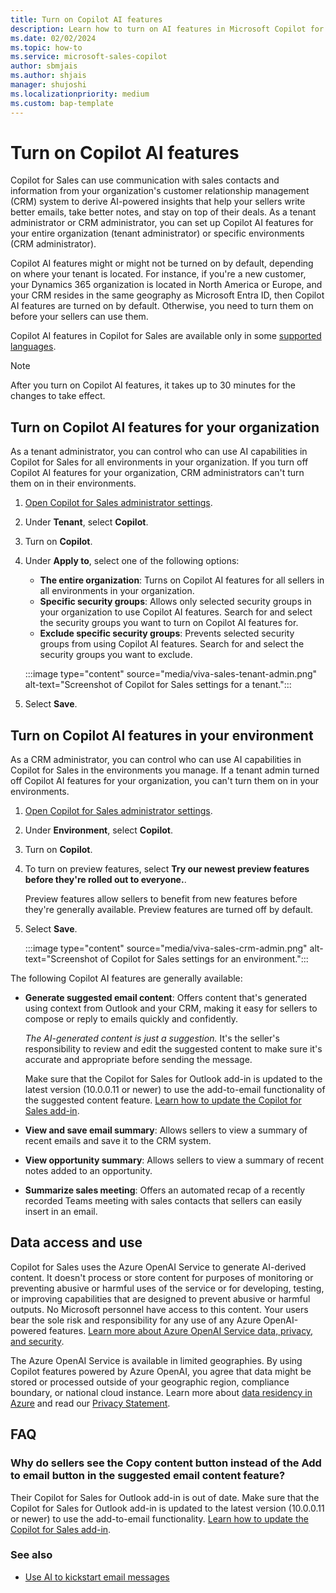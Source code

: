 ```yaml
---
title: Turn on Copilot AI features
description: Learn how to turn on AI features in Microsoft Copilot for Sales to help your sellers write better emails and stay on top of their deals.
ms.date: 02/02/2024
ms.topic: how-to
ms.service: microsoft-sales-copilot
author: sbmjais
ms.author: shjais
manager: shujoshi
ms.localizationpriority: medium
ms.custom: bap-template
---
```


# Turn on Copilot AI features

Copilot for Sales can use communication with sales contacts and information from your organization's customer relationship management (CRM) system to derive AI-powered insights that help your sellers write better emails, take better notes, and stay on top of their deals. As a tenant administrator or CRM administrator, you can set up Copilot AI features for your entire organization (tenant administrator) or specific environments (CRM administrator).

Copilot AI features might or might not be turned on by default, depending on where your tenant is located. For instance, if you're a new customer, your Dynamics 365 organization is located in North America or Europe, and your CRM resides in the same geography as Microsoft Entra ID, then Copilot AI features are turned on by default. Otherwise, you need to turn them on before your sellers can use them.

Copilot AI features in Copilot for Sales are available only in some [supported languages](supported-languages.md).

> [!NOTE]
> After you turn on Copilot AI features, it takes up to 30 minutes for the changes to take effect.

## Turn on Copilot AI features for your organization

As a tenant administrator, you can control who can use AI capabilities in Copilot for Sales for all environments in your organization. If you turn off Copilot AI features for your organization, CRM administrators can't turn them on in their environments.

1. [Open Copilot for Sales administrator settings](./administrator-settings-for-viva-sales.md#access-administrator-settings).

1. Under **Tenant**, select **Copilot**.

1. Turn on **Copilot**.

1. Under **Apply to**, select one of the following options:

    - **The entire organization**: Turns on Copilot AI features for all sellers in all environments in your organization.
    - **Specific security groups**: Allows only selected security groups in your organization to use Copilot AI features. Search for and select the security groups you want to turn on Copilot AI features for.
    - **Exclude specific security groups**: Prevents selected security groups from using Copilot AI features. Search for and select the security groups you want to exclude.

    :::image type="content" source="media/viva-sales-tenant-admin.png" alt-text="Screenshot of Copilot for Sales settings for a tenant.":::

1. Select **Save**.

## Turn on Copilot AI features in your environment

As a CRM administrator, you can control who can use AI capabilities in Copilot for Sales in the environments you manage. If a tenant admin turned off Copilot AI features for your organization, you can't turn them on in your environments.

1. [Open Copilot for Sales administrator settings](./administrator-settings-for-viva-sales.md#access-administrator-settings).

1. Under **Environment**, select **Copilot**.

1. Turn on **Copilot**.

1. To turn on preview features, select **Try our newest preview features before they're rolled out to everyone.**.

    Preview features allow sellers to benefit from new features before they're generally available. Preview features are turned off by default.

1. Select **Save**.

    :::image type="content" source="media/viva-sales-crm-admin.png" alt-text="Screenshot of Copilot for Sales settings for an environment.":::

The following Copilot AI features are generally available:

- **Generate suggested email content**: Offers content that's generated using context from Outlook and your CRM, making it easy for sellers to compose or reply to emails quickly and confidently.

    *The AI-generated content is just a suggestion.* It's the seller's responsibility to review and edit the suggested content to make sure it's accurate and appropriate before sending the message.

    Make sure that the Copilot for Sales for Outlook add-in is updated to the latest version (10.0.0.11 or newer) to use the add-to-email functionality of the suggested content feature. [Learn how to update the Copilot for Sales add-in](install-viva-sales-as-an-integrated-app.md#update-the-copilot-for-sales-add-in-and-app).

- **View and save email summary**: Allows sellers to view a summary of recent emails and save it to the CRM system.

- **View opportunity summary**: Allows sellers to view a summary of recent notes added to an opportunity.

- **Summarize sales meeting**: Offers an automated recap of a recently recorded Teams meeting with sales contacts that sellers can easily insert in an email.

## Data access and use

Copilot for Sales uses the Azure OpenAI Service to generate AI-derived content. It doesn't process or store content for purposes of monitoring or preventing abusive or harmful uses of the service or for developing, testing, or improving capabilities that are designed to prevent abusive or harmful outputs. No Microsoft personnel have access to this content. Your users bear the sole risk and responsibility for any use of any Azure OpenAI-powered features. [Learn more about Azure OpenAI Service data, privacy, and security](/legal/cognitive-services/openai/data-privacy).

The Azure OpenAI Service is available in limited geographies. By using Copilot features powered by Azure OpenAI, you agree that data might be stored or processed outside of your geographic region, compliance boundary, or national cloud instance. Learn more about [data residency in Azure](https://azure.microsoft.com/explore/global-infrastructure/data-residency/#overview) and read our [Privacy Statement](https://go.microsoft.com/fwlink/?LinkId=521839).

## FAQ

### Why do sellers see the Copy content button instead of the Add to email button in the suggested email content feature?

Their Copilot for Sales for Outlook add-in is out of date. Make sure that the Copilot for Sales for Outlook add-in is updated to the latest version (10.0.0.11 or newer) to use the add-to-email functionality. [Learn how to update the Copilot for Sales add-in](install-viva-sales-as-an-integrated-app.md#update-the-copilot-for-sales-add-in-and-app).

### See also

- [Use AI to kickstart email messages](use-copilot-kickstart-email-messages.md)
